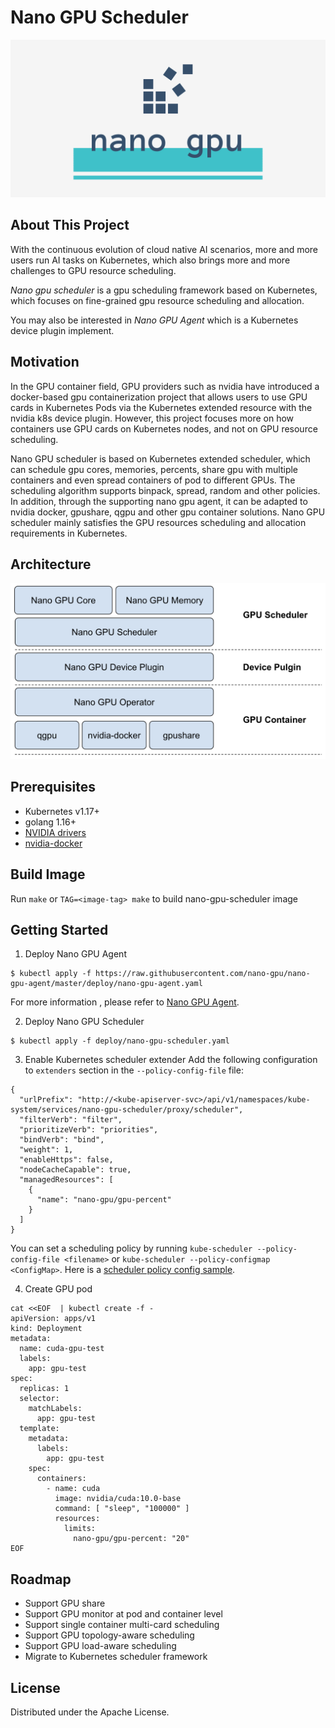 # Nano GPU Scheduler
![](static/linkedin_banner_image_1.png)
<!-- ABOUT THE PROJECT -->
## About This Project
With the continuous evolution of cloud native AI scenarios, more and more users run AI tasks on Kubernetes, which also brings more and more challenges to GPU resource scheduling. 

*Nano gpu scheduler* is a gpu scheduling framework based on Kubernetes, which focuses on fine-grained gpu resource scheduling and allocation.

You may also be interested in *Nano GPU Agent* which is a Kubernetes device plugin implement.

## Motivation
In the GPU container field, GPU providers such as nvidia have introduced a docker-based gpu containerization project that allows users to use GPU cards in Kubernetes Pods via the Kubernetes extended resource with the nvidia k8s device plugin. However, this project focuses more on how containers use GPU cards on Kubernetes nodes, and not on GPU resource scheduling.

Nano GPU scheduler is based on Kubernetes extended scheduler, which can schedule gpu cores, memories, percents, share gpu with multiple containers and even spread containers of pod to different GPUs. The scheduling algorithm supports binpack, spread, random and other policies. In addition, through the supporting nano gpu agent, it can be adapted to nvidia docker, gpushare, qgpu and other gpu container solutions. Nano GPU scheduler mainly satisfies the GPU resources scheduling and allocation requirements in Kubernetes.

## Architecture
![](static/nano-gpu-scheduler-arch.png)

## Prerequisites
- Kubernetes v1.17+
- golang 1.16+
- [NVIDIA drivers](https://github.com/NVIDIA/nvidia-docker/wiki/Frequently-Asked-Questions#how-do-i-install-the-nvidia-driver) 
- [nvidia-docker](https://github.com/NVIDIA/nvidia-docker) 
  
## Build Image

Run `make` or `TAG=<image-tag> make` to build nano-gpu-scheduler image

## Getting Started
1.  Deploy Nano GPU Agent
```
$ kubectl apply -f https://raw.githubusercontent.com/nano-gpu/nano-gpu-agent/master/deploy/nano-gpu-agent.yaml
```
For more information , please refer to [Nano GPU Agent](https://github.com/nano-gpu/nano-gpu-agent).

2. Deploy Nano GPU Scheduler
```
$ kubectl apply -f deploy/nano-gpu-scheduler.yaml
```

3. Enable Kubernetes scheduler extender
Add the following configuration to `extenders` section in the `--policy-config-file` file:
```
{
  "urlPrefix": "http://<kube-apiserver-svc>/api/v1/namespaces/kube-system/services/nano-gpu-scheduler/proxy/scheduler",
  "filterVerb": "filter",
  "prioritizeVerb": "priorities",
  "bindVerb": "bind",
  "weight": 1,
  "enableHttps": false,
  "nodeCacheCapable": true,
  "managedResources": [
    {
      "name": "nano-gpu/gpu-percent"
    }
  ]
}
```

You can set a scheduling policy by running `kube-scheduler --policy-config-file <filename>` or `kube-scheduler --policy-configmap <ConfigMap>`. Here is a [scheduler policy config sample](https://github.com/kubernetes/examples/blob/master/staging/scheduler-policy/scheduler-policy-config.json).

4. Create GPU pod
```
cat <<EOF  | kubectl create -f -
apiVersion: apps/v1
kind: Deployment
metadata:
  name: cuda-gpu-test
  labels:
    app: gpu-test
spec:
  replicas: 1
  selector:
    matchLabels:
      app: gpu-test
  template:
    metadata:
      labels:
        app: gpu-test
    spec:
      containers:
        - name: cuda
          image: nvidia/cuda:10.0-base
          command: [ "sleep", "100000" ]
          resources:
            limits:
              nano-gpu/gpu-percent: "20" 
EOF
```

<!-- ROADMAP -->
## Roadmap
- Support GPU share
- Support GPU monitor at pod and container level
- Support single container multi-card scheduling
- Support GPU topology-aware scheduling
- Support GPU load-aware scheduling
- Migrate to Kubernetes scheduler framework

<!-- LICENSE -->
## License
Distributed under the Apache License.

